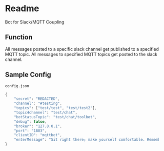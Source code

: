 # Readme

Bot for Slack/MQTT Coupling

## Function

All messages posted to a specific slack channel get published to a specified MQTT topic.
All messages to specified MQTT topics get posted to the slack channel.

## Sample Config

`config.json`

```javascript
{
    "secret": "REDACTED",
    "channel": "#testing",
    "topics": ["test/test", "test/test2"],
    "topic4channel": "test/chat",
    "botStatusTopic": "test/chat/toolbot",
    "debug": false,
    "broker": "127.0.0.1",
    "port": "1883",
    "clientID": "mqttbot",
    "enterMessage": "Sit right there; make yourself comfortable. Remember the time we used to spend playing chess together?"
}
```